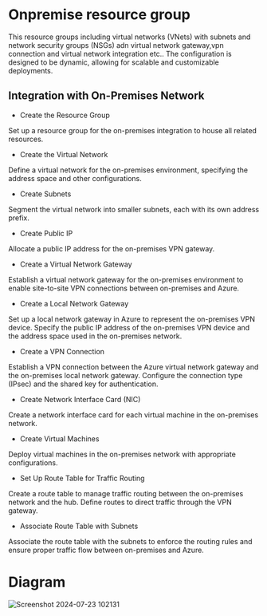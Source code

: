 # Onpremise resource group

This resource groups including virtual networks (VNets) with subnets and network security groups (NSGs) adn virtual network gateway,vpn connection and virtual network integration etc.. The configuration is designed to be dynamic, allowing for scalable and customizable deployments.

## Integration with On-Premises Network
- Create the Resource Group

 Set up a resource group for the on-premises integration to house all related resources.
- Create the Virtual Network

 Define a virtual network for the on-premises environment, specifying the address space and other configurations.
- Create Subnets

Segment the virtual network into smaller subnets, each with its own address prefix.
- Create Public IP

Allocate a public IP address for the on-premises VPN gateway.
- Create a Virtual Network Gateway

Establish a virtual network gateway for the on-premises environment to enable site-to-site VPN connections between on-premises and Azure.
- Create a Local Network Gateway

Set up a local network gateway in Azure to represent the on-premises VPN device.
Specify the public IP address of the on-premises VPN device and the address space used in the on-premises network.
- Create a VPN Connection

Establish a VPN connection between the Azure virtual network gateway and the on-premises local network gateway.
Configure the connection type (IPsec) and the shared key for authentication.

- Create Network Interface Card (NIC)

Create a network interface card for each virtual machine in the on-premises network.
- Create Virtual Machines

Deploy virtual machines in the on-premises network with appropriate configurations.
- Set Up Route Table for Traffic Routing

Create a route table to manage traffic routing between the on-premises network and the hub.
Define routes to direct traffic through the VPN gateway.
- Associate Route Table with Subnets

Associate the route table with the subnets to enforce the routing rules and ensure proper traffic flow between on-premises and Azure.






# Diagram
![Screenshot 2024-07-23 102131](https://github.com/user-attachments/assets/b257736a-0d7e-4af4-b70c-fa8add008d65)